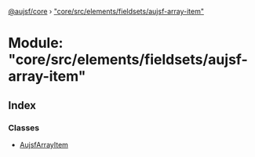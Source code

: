 [@aujsf/core](../README.md) › ["core/src/elements/fieldsets/aujsf-array-item"](_core_src_elements_fieldsets_aujsf_array_item_.md)

# Module: "core/src/elements/fieldsets/aujsf-array-item"

## Index

### Classes

* [AujsfArrayItem](../classes/_core_src_elements_fieldsets_aujsf_array_item_.aujsfarrayitem.md)
